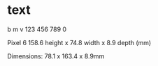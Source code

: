 # text
b m
v
123 456 789 0

Pixel 6
158.6 height x 74.8 width x 8.9 depth (mm)

Dimensions: 78.1 x 163.4 x 8.9mm